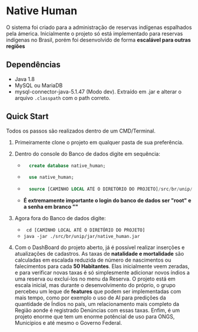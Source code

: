 # Native Human

O sistema foi criado para a administração de reservas indígenas espalhados pela ámerica. Inicialmente o projeto só está implementado para reservas indígenas no Brasil, porém foi desenvolvido de forma **escalável para outras regiões**

## Dependências

- Java 1.8
- MySQL ou MariaDB
- mysql-connector-java-5.1.47 (Modo dev). Extraído em .jar e alterar o arquivo `.classpath` com o path correto.

## Quick Start

Todos os passos são realizados dentro de um CMD/Terminal.

1. Primeiramente clone o projeto em qualquer pasta de sua preferência.

2. Dentro do console do Banco de dados digite em sequência:
    - ```sql
        create database native_human;
        ```
    - ```sql
        use native_human;
        ```
    - ```sql
        source [CAMINHO LOCAL ATÉ O DIRETÓRIO DO PROJETO]/src/br/unip/backupsql/dump.sql;
        ```
    - **É extremamente importante o login do banco de dados ser "root" e a senha em branco ""**
    
3. Agora fora do Banco de dados digite:
    - `` cd [CAMINHO LOCAL ATÉ O DIRETÓRIO DO PROJETO]``
    - `` java -jar ./src/br/unip/jar/native_human.jar ``

4. Com o DashBoard do projeto aberto, já é possível realizar inserções e atualizações de cadastros. As taxas de **natalidade e mortalidade** são calculadas em escalada reduzida de número de nascimentos ou falecimentos para cada **50 Habitantes**. Elas inicialmente veem zeradas, e para verificar novas taxas é só simplesmente adicionar novos índios a uma reserva ou excluí-los no menu da Reserva. O projeto está em escala inicial, mas durante o desenvolvimento do próprio, o grupo percebeu um leque de **features** que podem ser implementadas com mais tempo, como por exemplo o uso de AI para predições da quantidade de Índios no país, um relacionamento mais completo da Região aonde é registrado Denúncias com essas taxas. Enfim, é um projeto enorme que tem um enorme potêncial de uso para ONGS, Municipios e até mesmo o Governo Federal.
